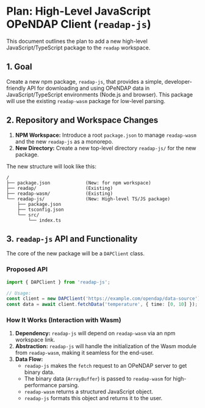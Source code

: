 
# Plan: High-Level JavaScript OPeNDAP Client (`readap-js`)

This document outlines the plan to add a new high-level JavaScript/TypeScript package to the `readap` workspace.

## 1. Goal

Create a new npm package, `readap-js`, that provides a simple, developer-friendly API for downloading and using OPeNDAP data in JavaScript/TypeScript environments (Node.js and browser). This package will use the existing `readap-wasm` package for low-level parsing.

## 2. Repository and Workspace Changes

1.  **NPM Workspace:** Introduce a root `package.json` to manage `readap-wasm` and the new `readap-js` as a monorepo.
2.  **New Directory:** Create a new top-level directory `readap-js/` for the new package.

The new structure will look like this:
```
/
├── package.json             (New: for npm workspace)
├── readap/                  (Existing)
├── readap-wasm/             (Existing)
└── readap-js/               (New: High-level TS/JS package)
    ├── package.json
    ├── tsconfig.json
    └── src/
        └── index.ts
```

## 3. `readap-js` API and Functionality

The core of the new package will be a `DAPClient` class.

### Proposed API

```typescript
import { DAPClient } from 'readap-js';

// Usage:
const client = new DAPClient('https://example.com/opendap/data-source');
const data = await client.fetchData('temperature', { time: [0, 10] });
```

### How It Works (Interaction with Wasm)

1.  **Dependency:** `readap-js` will depend on `readap-wasm` via an npm workspace link.
2.  **Abstraction:** `readap-js` will handle the initialization of the Wasm module from `readap-wasm`, making it seamless for the end-user.
3.  **Data Flow:**
    *   `readap-js` makes the `fetch` request to an OPeNDAP server to get binary data.
    *   The binary data (`ArrayBuffer`) is passed to `readap-wasm` for high-performance parsing.
    *   `readap-wasm` returns a structured JavaScript object.
    *   `readap-js` formats this object and returns it to the user.
